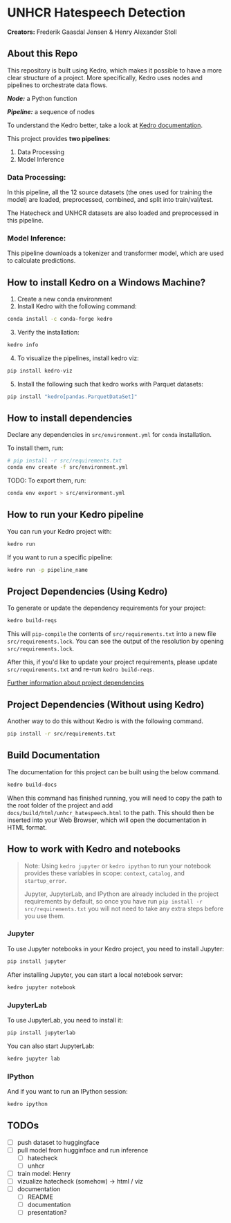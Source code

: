 # UNHCR Hatespeech Detection
**Creators:** Frederik Gaasdal Jensen & Henry Alexander Stoll

## About this Repo
This repository is built using Kedro, which makes it possible to have a more clear structure of a project. More specifically, Kedro uses nodes and pipelines to orchestrate data flows.

***Node:*** a Python function

***Pipeline:*** a sequence of nodes

To understand the Kedro better, take a look at [Kedro documentation](https://kedro.readthedocs.io).

This project provides **two pipelines**:

1. Data Processing
2. Model Inference

### Data Processing:
In this pipeline, all the 12 source datasets (the ones used for training the model) are loaded, preprocessed, combined, and split into train/val/test.

The Hatecheck and UNHCR datasets are also loaded and preprocessed in this pipeline.

### Model Inference:
This pipeline downloads a tokenizer and transformer model, which are used to calculate predictions.


## How to install Kedro on a Windows Machine?

1. Create a new conda environment
2. Install Kedro with the following command:

```bash
conda install -c conda-forge kedro
```

3. Verify the installation:

```bash
kedro info
```

4. To visualize the pipelines, install kedro viz:

```bash
pip install kedro-viz
```

5. Install the following such that kedro works with Parquet datasets:

```bash
pip install "kedro[pandas.ParquetDataSet]"
```

## How to install dependencies

Declare any dependencies in <!-- `src/requirements.txt` for `pip` installation and  -->
`src/environment.yml` for `conda` installation.

To install them, run:

```bash
# pip install -r src/requirements.txt
conda env create -f src/environment.yml
```

TODO: To export them, run:

```bash
conda env export > src/environment.yml
```

## How to run your Kedro pipeline

You can run your Kedro project with:

```bash
kedro run
```

If you want to run a specific pipeline:

```bash
kedro run -p pipeline_name
```

## Project Dependencies (Using Kedro)

To generate or update the dependency requirements for your project:

```bash
kedro build-reqs
```

This will `pip-compile` the contents of `src/requirements.txt` into a new file `src/requirements.lock`. You can see the output of the resolution by opening `src/requirements.lock`.

After this, if you'd like to update your project requirements, please update `src/requirements.txt` and re-run `kedro build-reqs`.

[Further information about project dependencies](https://kedro.readthedocs.io/en/stable/kedro_project_setup/dependencies.html#project-specific-dependencies)

## Project Dependencies (Without using Kedro)
Another way to do this without Kedro is with the following command. 

```bash
pip install -r src/requirements.txt
```

## Build Documentation
The documentation for this project can be built using the below command.

```bash
kedro build-docs
```
When this command has finished running, you will need to copy the path to the root folder of the project and add `docs/build/html/unhcr_hatespeech.html` to the path. This should then be inserted into your Web Browser, which will open the documentation in HTML format. 


## How to work with Kedro and notebooks

> Note: Using `kedro jupyter` or `kedro ipython` to run your notebook provides these variables in scope: `context`, `catalog`, and `startup_error`.
>
> Jupyter, JupyterLab, and IPython are already included in the project requirements by default, so once you have run `pip install -r src/requirements.txt` you will not need to take any extra steps before you use them.

### Jupyter

To use Jupyter notebooks in your Kedro project, you need to install Jupyter:

```bash
pip install jupyter
```

After installing Jupyter, you can start a local notebook server:

```bash
kedro jupyter notebook
```

### JupyterLab

To use JupyterLab, you need to install it:

```bash
pip install jupyterlab
```

You can also start JupyterLab:

```bash
kedro jupyter lab
```

### IPython

And if you want to run an IPython session:

```bash
kedro ipython
```



## TODOs

* [ ] push dataset to huggingface
* [ ] pull model from hugginface and run inference
  * [ ] hatecheck
  * [ ] unhcr
* [ ] train model: Henry
* [ ] vizualize hatecheck (somehow) -> html / viz
* [ ] documentation
  * [ ] README
  * [ ] documentation
  * [ ] presentation?

